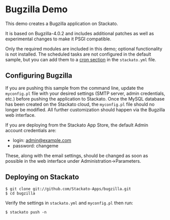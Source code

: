 # Bugzilla Demo

This demo creates a Bugzilla application on Stackato.

It is based on Bugzilla-4.0.2 and includes additional patches as well
as experimental changes to make it PSGI compatible.

Only the required modules are included in this demo; optional
functionality is not installed. The scheduled tasks are not configured
in the default sample, but you can add them to a [cron
section](http://docs.stackato.com/deploy/index.html#deploy-crontab) in
the `stackato.yml` file.

## Configuring Bugzilla

If you are pushing this sample from the command line, update the
`myconfig.pl` file with your desired settings (SMTP server, admin
credentials, etc.) before pushing the application to Stackato. Once the
MySQL database has been created on the Stackato cloud, the `myconfig.pl`
file should no longer be modified. All further customization should
happen via the Bugzilla web interface.

If you are deploying from the Stackato App Store, the default Admin
account credentials are:

 * login: admin@example.com
 * password: changeme
 
These, along with the email settings, should be changed as soon as
possible in the web interface under Administration->Parameters.

## Deploying on Stackato

    $ git clone git://github.com/Stackato-Apps/bugzilla.git
    $ cd bugzilla

Verify the settings in `stackato.yml` and `myconfig.pl` then run:

    $ stackato push -n

